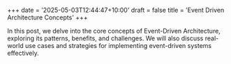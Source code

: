 +++
date = '2025-05-03T12:44:47+10:00'
draft = false
title = 'Event Driven Architecture Concepts'
+++

In this post, we delve into the core concepts of Event-Driven Architecture, exploring its patterns, benefits, and challenges. We will also discuss real-world use cases and strategies for implementing event-driven systems effectively.

